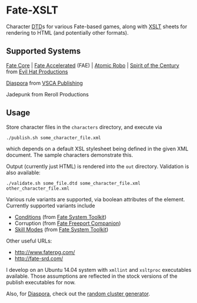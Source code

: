 # Fate-XSLT

Character [DTD](http://www.w3.org/TR/xhtml1/dtds.html)s for various Fate-based games, along with
[XSLT](http://www.w3.org/TR/xslt) sheets for rendering to HTML (and potentially other formats).

## Supported Systems

[Fate Core](http://www.evilhat.com/home/fate-core/) |
[Fate Accelerated](http://www.evilhat.com/home/fae/) (FAE) |
[Atomic Robo](http://www.evilhat.com/home/atomic-robo/) |
[Spirit of the Century](http://www.evilhat.com/home/spirit-of-the-century-2/) from 
[Evil Hat Productions](http://evilhat.com/)

[Diaspora](http://www.vsca.ca/Diaspora/) from 
[VSCA Publishing](http://vsca.ca/)

Jadepunk from Reroll Productions

## Usage

Store character files in the `characters` directory, and execute via

    ./publish.sh some_character_file.xml

which depends on a default XSL stylesheet being defined in the given XML document.
The sample characters demonstrate this.

Output (currently just HTML) is rendered into the `out` directory.
Validation is also available:

    ./validate.sh some_file.dtd some_character_file.xml other_character_file.xml

Various rule variants are supported, via boolean attributes of the <hacks> element.
Currently supported variants include
- [Conditions](http://fate-srd.com/fate-system-toolkit/conditions) (from [Fate System Toolkit](http://fate-srd.com/fate-system-toolkit/))
- Corruption (from [Fate Freeport Companion](http://www.evilhat.com/home/fate-freeport-companionprinted-by-the-elves/))
- [Skill Modes](http://fate-srd.com/fate-system-toolkit/skill-modes) (from [Fate System Toolkit](http://fate-srd.com/fate-system-toolkit/))

Other useful URLs:
- http://www.faterpg.com/
- http://fate-srd.com/

I develop on an Ubuntu 14.04 system with `xmllint` and `xsltproc` executables
available. Those assumptions are reflected in the stock versions of the publish
executables for now.

Also, for [Diaspora](http://www.vsca.ca/Diaspora/), check out the [random cluster generator](http://www.aristobit.com/diaspora/randomcluster.html).
